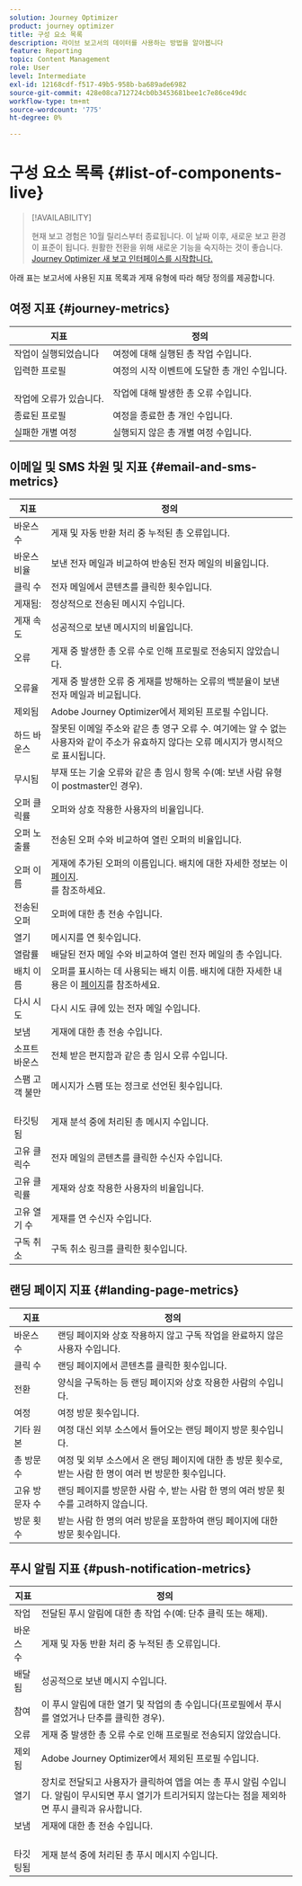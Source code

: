 ```yaml
---
solution: Journey Optimizer
product: journey optimizer
title: 구성 요소 목록
description: 라이브 보고서의 데이터를 사용하는 방법을 알아봅니다
feature: Reporting
topic: Content Management
role: User
level: Intermediate
exl-id: 12168cdf-f517-49b5-958b-ba689ade6982
source-git-commit: 428e08ca712724cb0b3453681bee1c7e86ce49dc
workflow-type: tm+mt
source-wordcount: '775'
ht-degree: 0%

---
```


# 구성 요소 목록 {#list-of-components-live}

>[!AVAILABILITY]
>
>현재 보고 경험은 10월 릴리스부터 종료됩니다. 이 날짜 이후, 새로운 보고 환경이 표준이 됩니다. 원활한 전환을 위해 새로운 기능을 숙지하는 것이 좋습니다. [Journey Optimizer 새 보고 인터페이스를 시작합니다.](report-gs-cja.md)

아래 표는 보고서에 사용된 지표 목록과 게재 유형에 따라 해당 정의를 제공합니다.

## 여정 지표 {#journey-metrics}

<table> 
 <thead> 
  <tr> 
   <th> 지표<br/> </th> 
   <th> 정의<br/> </th> 
</tr>
 </thead> 
 <tbody> 
  <tr> 
   <td>작업이 실행되었습니다<br/> </td> 
   <td> 여정에 대해 실행된 총 작업 수입니다.<br/> </td> 
</tr> 
  <tr> 
   <td> 입력한 프로필<br/> </td> 
   <td> 여정의 시작 이벤트에 도달한 총 개인 수입니다.<br/> </td> 
</tr>
  <tr> 
   <td> <br/> 작업에 오류가 있습니다. </td> 
   <td>작업에 대해 발생한 총 오류 수입니다.<br/> </td> 
</tr> 
  <tr> 
   <td> 종료된 프로필<br/> </td> 
   <td> 여정을 종료한 총 개인 수입니다.<br/> </td> 
</tr> 
  <tr> 
   <td> 실패한 개별 여정<br/> </td> 
   <td> 실행되지 않은 총 개별 여정 수입니다.<br/> </td> 
</tr> 
 </tbody> 
</table>

## 이메일 및 SMS 차원 및 지표 {#email-and-sms-metrics}

<table> 
 <thead> 
  <tr> 
   <th> 지표<br/> </th> 
   <th> 정의<br/> </th> 
</tr>
 </thead> 
 <tbody>
  <tr> 
   <td> 바운스 수<br/> </td> 
   <td> 게재 및 자동 반환 처리 중 누적된 총 오류입니다.<br/> </td> 
</tr> 
  <tr> 
   <td> 바운스 비율<br/> </td> 
   <td> 보낸 전자 메일과 비교하여 반송된 전자 메일의 비율입니다.<br/> </td> 
</tr>
  <tr> 
   <td> 클릭 수<br/> </td> 
   <td> 전자 메일에서 콘텐츠를 클릭한 횟수입니다.<br/> </td> 
</tr> 
  <tr> 
   <td> 게재됨: <br/> </td> 
   <td> 정상적으로 전송된 메시지 수입니다.<br/></td> 
</tr> 
  <tr> 
   <td> 게재 속도<br/> </td> 
   <td> 성공적으로 보낸 메시지의 비율입니다.<br/> </td> 
</tr>
  <tr> 
   <td> 오류<br/> </td> 
   <td> 게재 중 발생한 총 오류 수로 인해 프로필로 전송되지 않았습니다.<br/> </td> 
</tr> 
  <tr> 
   <td> 오류율<br/> </td> 
   <td> 게재 중 발생한 오류 중 게재를 방해하는 오류의 백분율이 보낸 전자 메일과 비교됩니다.<br/> </td> 
</tr>
  <tr> 
   <td> 제외됨<br/> </td> 
   <td> Adobe Journey Optimizer에서 제외된 프로필 수입니다.<br/> </td> 
</tr>
  <tr> 
   <td> 하드 바운스<br/> </td> 
   <td> 잘못된 이메일 주소와 같은 총 영구 오류 수. 여기에는 알 수 없는 사용자와 같이 주소가 유효하지 않다는 오류 메시지가 명시적으로 표시됩니다.<br/> </td>
</tr>
  <tr> 
   <td> 무시됨<br/> </td> 
   <td> 부재 또는 기술 오류와 같은 총 임시 항목 수(예: 보낸 사람 유형이 postmaster인 경우).<br/> </td> 
</tr>
   <tr> 
   <td>오퍼 클릭률<br/> </td> 
   <td>오퍼와 상호 작용한 사용자의 비율입니다.<br/> </td> 
</tr>
   <tr> 
   <td>오퍼 노출률<br/> </td> 
   <td>전송된 오퍼 수와 비교하여 열린 오퍼의 비율입니다.<br/> </td> 
</tr>
   <tr> 
   <td>오퍼 이름<br/> </td> 
   <td> 게재에 추가된 오퍼의 이름입니다. 배치에 대한 자세한 정보는 이 <a href="../offers/offer-library/creating-personalized-offers.md">페이지</a>.<br/>를 참조하세요. </td> 
</tr>
   <tr> 
   <td>전송된 오퍼<br/> </td> 
   <td>오퍼에 대한 총 전송 수입니다.<br/> </td> 
</tr> 
  <tr>
   <td>열기<br/> </td> 
   <td> 메시지를 연 횟수입니다.<br/> </td> 
</tr> 
  <tr> 
   <td> 열람률<br/> </td> 
   <td> 배달된 전자 메일 수와 비교하여 열린 전자 메일의 총 수입니다.<br/> </td> 
</tr>
  <tr> 
   <td>배치 이름<br/> </td> 
   <td> 오퍼를 표시하는 데 사용되는 배치 이름. 배치에 대한 자세한 내용은 이 <a href="../offers/offer-library/creating-placements.md">페이지</a>를 참조하세요. </td> 
</tr> 
  <tr> 
   <td> 다시 시도<br/> </td> 
   <td> 다시 시도 큐에 있는 전자 메일 수입니다.<br/> </td> 
</tr> 
  <tr> 
   <td> 보냄<br/> </td> 
   <td> 게재에 대한 총 전송 수입니다.<br/> </td> 
</tr>
  <tr> 
   <td> 소프트 바운스<br/> </td> 
   <td> 전체 받은 편지함과 같은 총 임시 오류 수입니다.<br/> </td> 
</tr>
  <tr> 
   <td> 스팸 고객 불만<br/> </td> 
   <td> 메시지가 스팸 또는 정크로 선언된 횟수입니다.<br/> </td> 
</tr>
  <tr> 
   <td> <br/> 타깃팅됨 </td> 
   <td> 게재 분석 중에 처리된 총 메시지 수입니다.<br/> </td> 
</tr> 
  <tr> 
   <td> 고유 클릭수<br/> </td> 
   <td> 전자 메일의 콘텐츠를 클릭한 수신자 수입니다.<br/> </td> 
</tr> 
  <tr> 
   <td>고유 클릭률<br/> </td> 
   <td> 게재와 상호 작용한 사용자의 비율입니다.<br/> </td> 
</tr>
  <tr> 
   <td> 고유 열기 수<br/> </td> 
   <td>게재를 연 수신자 수입니다.<br/> </td> 
</tr> 
  <tr> 
   <td> 구독 취소<br/> </td> 
   <td> 구독 취소 링크를 클릭한 횟수입니다.<br/> </td> 
</tr> 
 </tbody> 
</table>

## 랜딩 페이지 지표 {#landing-page-metrics}

<table> 
 <thead> 
  <tr> 
   <th> 지표<br/> </th> 
   <th> 정의<br/> </th> 
</tr>
 </thead> 
 <tbody>
 <tr> 
  <td>바운스 수<br/> </td> 
   <td>랜딩 페이지와 상호 작용하지 않고 구독 작업을 완료하지 않은 사용자 수입니다.<br/> </td> 
</tr>
 <tr>
  <tr> 
   <td>클릭 수<br/> </td> 
   <td>랜딩 페이지에서 콘텐츠를 클릭한 횟수입니다.<br/> </td> 
</tr>
<tr>
<td>전환<br/> </td> 
   <td>양식을 구독하는 등 랜딩 페이지와 상호 작용한 사람의 수입니다.<br/> </td> 
</tr>
 <tr> 
   <td>여정<br/> </td> 
   <td>여정 방문 횟수입니다.<br/> </td> 
</tr>
 <tr> 
   <td>기타 원본<br/> </td> 
   <td>여정 대신 외부 소스에서 들어오는 랜딩 페이지 방문 횟수입니다.<br/> </td> 
</tr>
 <tr> 
   <td>총 방문 수<br/> </td> 
   <td> 여정 및 외부 소스에서 온 랜딩 페이지에 대한 총 방문 횟수로, 받는 사람 한 명이 여러 번 방문한 횟수입니다.<br/> </td> 
</tr>
 <tr> 
   <td>고유 방문자 수<br/> </td> 
   <td>랜딩 페이지를 방문한 사람 수, 받는 사람 한 명의 여러 방문 횟수를 고려하지 않습니다.<br/> </td> 
</tr>
 <tr> 
   <td>방문 횟수<br/> </td> 
   <td>받는 사람 한 명의 여러 방문을 포함하여 랜딩 페이지에 대한 방문 횟수입니다.<br/> </td> 
</tr>
 </tbody> 
</table>

## 푸시 알림 지표 {#push-notification-metrics}

<table> 
 <thead> 
  <tr> 
   <th> 지표<br/> </th> 
   <th> 정의<br/> </th> 
</tr>
 </thead> 
 <tbody>
 <tr> 
   <td>작업<br/> </td> 
   <td> 전달된 푸시 알림에 대한 총 작업 수(예: 단추 클릭 또는 해제).<br/> </td> 
</tr>
  <tr> 
   <td>바운스 수<br/> </td> 
   <td> 게재 및 자동 반환 처리 중 누적된 총 오류입니다.<br/> </td> 
</tr> 
  <tr> 
   <td> 배달됨<br/> </td> 
   <td> 성공적으로 보낸 메시지 수입니다.<br/> </td> 
</tr> 
  <tr> 
   <td>참여<br/> </td> 
   <td> 이 푸시 알림에 대한 열기 및 작업의 총 수입니다(프로필에서 푸시를 열었거나 단추를 클릭한 경우).<br/> </td> 
</tr> 
  <tr> 
   <td> 오류<br/> </td> 
   <td> 게재 중 발생한 총 오류 수로 인해 프로필로 전송되지 않았습니다.<br/> </td> 
</tr>
  <tr> 
   <td> 제외됨<br/> </td> 
   <td> Adobe Journey Optimizer에서 제외된 프로필 수입니다.<br/> </td> 
</tr>
  <tr> 
   <td> 열기<br/> </td> 
   <td> 장치로 전달되고 사용자가 클릭하여 앱을 여는 총 푸시 알림 수입니다. 알림이 무시되면 푸시 열기가 트리거되지 않는다는 점을 제외하면 푸시 클릭과 유사합니다.<br/> </td> 
</tr> 
  <tr> 
   <td> 보냄<br/> </td> 
   <td> 게재에 대한 총 전송 수입니다.<br/> </td> 
</tr> 
  <tr> 
   <td> <br/> 타깃팅됨 </td> 
   <td> 게재 분석 중에 처리된 총 푸시 메시지 수입니다.<br/> </td> 
</tr>  
 </tbody> 
</table>

<!--
## In-app metrics {#inapp-metrics}
<table> 
 <thead> 
  <tr> 
   <th> Metric<br/> </th> 
   <th> Definition<br/> </th> 
</tr>
 </thead> 
 <tbody>
 <tr> 
   <td>Clicks<br/> </td> 
   <td>Total number of recipients who interacted with the buttons included in the In-app message.<br/> </td> 
</tr>
  <tr> 
   <td>Impressions<br/> </td> 
   <td> Total number of In-app messages delivered to all users.<br/> </td>
</tr>
  <tr> 
   <td>Unique impressions<br/> </td> 
   <td>Number of unique users to whom the In-app message was delivered.<br/> </td>
</tr>
 </tbody> 
</table>
-->
